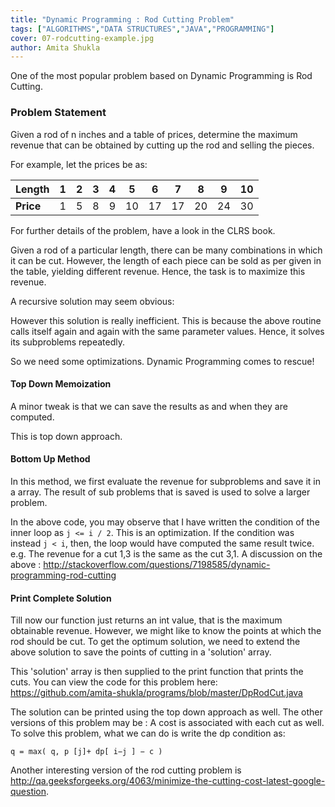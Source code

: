 ```yaml
---
title: "Dynamic Programming : Rod Cutting Problem"
tags: ["ALGORITHMS","DATA STRUCTURES","JAVA","PROGRAMMING"]
cover: 07-rodcutting-example.jpg
author: Amita Shukla
---
```



One of the most popular problem based on Dynamic Programming is Rod Cutting. 
 


### Problem Statement

Given a rod of n inches and a table of prices, determine the maximum revenue that can be obtained by cutting up the rod and selling the pieces.

 


For example, let the prices be as:

 


| **Length** | 1 | 2 | 3 | 4 | 5 | 6 | 7 | 8 | 9 | 10 |
| ---------- | --- | --- | --- | --- | --- | --- | --- | --- | --- | --- |
| **Price** | 1 | 5 | 8 | 9 | 10 | 17 | 17 | 20 | 24 | 30 |

 


For further details of the problem, have a look in the CLRS book. 
 
Given a rod of a particular length, there can be many combinations in which it can be cut. However, the length of each piece can be sold as per given in the table, yielding different revenue. Hence, the task is to maximize this revenue. 
 
 


<!-- [![](https://www.cs.indiana.edu/~achauhan/Teaching/B403/LectureNotes/images/07-rodcutting-example.jpg)](https://www.cs.indiana.edu/~achauhan/Teaching/B403/LectureNotes/images/07-rodcutting-example.jpg) -->

<re-img src="07-rodcutting-example.jpg"></re-img>

 
 
A recursive solution may seem obvious: 
 


However this solution is really inefficient. This is because the above routine calls itself again and again with the same parameter values. Hence, it solves its subproblems repeatedly. 
 
So we need some optimizations. Dynamic Programming comes to rescue! 
 


#### Top Down Memoization

A minor tweak is that we can save the results as and when they are computed.

 


 


This is top down approach. 
 


#### Bottom Up Method

In this method, we first evaluate the revenue for subproblems and save it in a array. The result of sub problems that is saved is used to solve a larger problem.

 


In the above code, you may observe that I have written the condition of the inner loop as `j <= i / 2`. This is an optimization. If the condition was instead `j < i`, then, the loop would have computed the same result twice. 
e.g. The revenue for a cut 1,3 is the same as the cut 3,1. 
A discussion on the above : <http://stackoverflow.com/questions/7198585/dynamic-programming-rod-cutting> 
 


#### Print Complete Solution

Till now our function just returns an int value, that is the maximum obtainable revenue. However, we might like to know the points at which the rod should be cut. To get the optimum solution, we need to extend the above solution to save the points of cutting in a 'solution' array.

This 'solution' array is then supplied to the print function that prints the cuts. 
You can view the code for this problem here: 
<https://github.com/amita-shukla/programs/blob/master/DpRodCut.java> 
 


 


The solution can be printed using the top down approach as well. 
The other versions of this problem may be : A cost is associated with each cut as well. To solve this problem, what we can do is write the dp condition as: 
 
`q = max( q, p [j]+ dp[ i−j ] − c )` 
 
Another interesting version of the rod cutting problem is <http://qa.geeksforgeeks.org/4063/minimize-the-cutting-cost-latest-google-question>.

